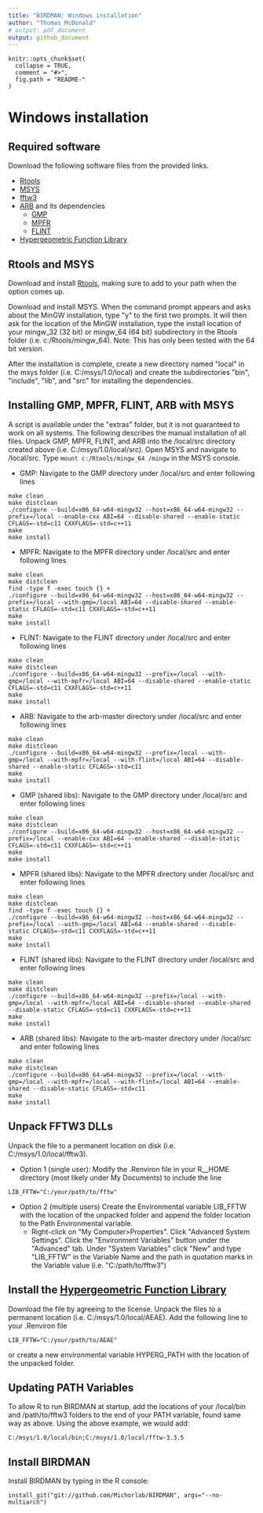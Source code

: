 ```yaml
---
title: "BIRDMAN: Windows installation"
author: "Thomas McDonald"
# output: pdf_document
output: github_document
---
```


<!-- README.md is generated from README.Rmd. Please edit that file -->

```{r, echo = FALSE}
knitr::opts_chunk$set(
  collapse = TRUE,
  comment = "#>",
  fig.path = "README-"
)
```


# Windows installation

## Required software
Download the following software files from the provided links.
* [Rtools](https://cran.r-project.org/bin/windows/Rtools/)
* [MSYS](http://www.mingw.org/wiki/MSYS)
* [fftw3](http://www.fftw.org/install/windows.html)
* [ARB](http://arblib.org/setup.html#download) and its dependencies
    + [GMP](http://www.gmplib.org)
    + [MPFR](http://www.mpfr.org)
    + [FLINT](http://www.flintlib.org)
* [Hypergeometric Function Library](http://cpc.cs.qub.ac.uk/summaries/AEAE_v1_0.html)

## Rtools and MSYS
Download and install [Rtools](https://cran.r-project.org/bin/windows/Rtools/), making sure to add to your path when the option comes up.

Download and install MSYS. When the command prompt appears and asks about the MinGW installation, type "y" to the first two prompts. It will then ask for the location of the MinGW installation, type the install location of your mingw_32 (32 bit) or mingw_64 (64 bit) subdirectory in the Rtools folder (i.e. c:/Rtools/mingw_64). Note: This has only been tested with the 64 bit version.

After the installation is complete, create a new directory named "local" in the msys folder (i.e. C:/msys/1.0/local) and create the subdirectories "bin", "include", "lib", and "src" for installing the dependencies.

## Installing GMP, MPFR, FLINT, ARB with MSYS
A script is available under the "extras" folder, but it is not guaranteed to work on all systems. The following describes the manual installation of all files.
Unpack GMP, MPFR, FLINT, and ARB into the /local/src directory created above (i.e. C:/msys/1.0/local/src). Open MSYS and navigate to /local/src. Type `mount c:/Rtools/mingw_64 /mingw` in the MSYS console.
* GMP: Navigate to the GMP directory under /local/src and enter following lines
~~~
make clean
make distclean
./configure --build=x86_64-w64-mingw32 --host=x86_64-w64-mingw32 --prefix=/local --enable-cxx ABI=64 --disable-shared --enable-static CFLAGS=-std=c11 CXXFLAGS=-std=c++11
make
make install
~~~
* MPFR: Navigate to the MPFR directory under /local/src and enter following lines
~~~
make clean
make distclean
find -type f -exec touch {} +
./configure --build=x86_64-w64-mingw32 --host=x86_64-w64-mingw32 --prefix=/local --with-gmp=/local ABI=64 --disable-shared --enable-static CFLAGS=-std=c11 CXXFLAGS=-std=c++11
make
make install
~~~
* FLINT: Navigate to the FLINT directory under /local/src and enter following lines
~~~
make clean
make distclean
./configure --build=x86_64-w64-mingw32 --prefix=/local --with-gmp=/local --with-mpfr=/local ABI=64 --disable-shared --enable-static CFLAGS=-std=c11 CXXFLAGS=-std=c++11
make
make install
~~~
* ARB: Navigate to the arb-master directory under /local/src and enter following lines
~~~
make clean
make distclean
./configure --build=x86_64-w64-mingw32 --prefix=/local --with-gmp=/local --with-mpfr=/local --with-flint=/local ABI=64 --disable-shared --enable-static CFLAGS=-std=c11
make
make install
~~~
* GMP (shared libs): Navigate to the GMP directory under /local/src and enter following lines
~~~
make clean
make distclean
./configure --build=x86_64-w64-mingw32 --host=x86_64-w64-mingw32 --prefix=/local --enable-cxx ABI=64 --enable-shared --disable-static CFLAGS=-std=c11 CXXFLAGS=-std=c++11
make
make install
~~~
* MPFR (shared libs): Navigate to the MPFR directory under /local/src and enter following lines
~~~
make clean
make distclean
find -type f -exec touch {} +
./configure --build=x86_64-w64-mingw32 --host=x86_64-w64-mingw32 --prefix=/local --with-gmp=/local ABI=64 --enable-shared --disable-static CFLAGS=-std=c11 CXXFLAGS=-std=c++11
make
make install
~~~
* FLINT (shared libs): Navigate to the FLINT directory under /local/src and enter following lines
~~~
make clean
make distclean
./configure --build=x86_64-w64-mingw32 --prefix=/local --with-gmp=/local --with-mpfr=/local ABI=64 --disable-shared --enable-shared --disable-static CFLAGS=-std=c11 CXXFLAGS=-std=c++11
make
make install
~~~
* ARB (shared libs): Navigate to the arb-master directory under /local/src and enter following lines
~~~
make clean
make distclean
./configure --build=x86_64-w64-mingw32 --prefix=/local --with-gmp=/local --with-mpfr=/local --with-flint=/local ABI=64 --enable-shared --disable-static CFLAGS=-std=c11
make
make install
~~~




## Unpack FFTW3 DLLs
Unpack the file to a permanent location on disk (i.e. C:/msys/1.0/local/fftw3).
* Option 1 (single user): Modify the .Renviron file in your R__HOME directory (most likely under My Documents) to include the line
~~~
LIB_FFTW="C:/your/path/to/fftw"
~~~
* Option 2 (multiple users) Create the Environmental variable LIB_FFTW with the location of the unpacked folder and append the folder location to the Path Environmental variable.
    + Right-click on "My Computer>Properties". Click "Advanced System Settings". Click the "Environment Variables" button under the "Advanced" tab. Under "System Variables" click "New" and type "LIB_FFTW" in the Variable Name and the path in quotation marks in the Variable value (i.e. "C:/path/to/fftw3")

## Install the [Hypergeometric Function Library](http://cpc.cs.qub.ac.uk/summaries/AEAE_v1_0.html)
Download the file by agreeing to the license. Unpack the files to a permanent location (i.e. C:/msys/1.0/local/AEAE). Add the following line to your .Renviron file
~~~
LIB_FFTW="C:/your/path/to/AEAE"
~~~
or create a new environmental variable HYPERG_PATH with the location of the unpacked folder.


## Updating PATH Variables
To allow R to run BIRDMAN at startup, add the locations of your /local/bin and /path/to/fftw3 folders to the end of your PATH variable, found same way as above. Using the above example, we would add:
~~~
C:/msys/1.0/local/bin;C:/msys/1.0/local/fftw-3.3.5
~~~

## Install BIRDMAN
Install BIRDMAN by typing in the R console:
~~~
install_git("git://github.com/Michorlab/BIRDMAN", args="--no-multiarch")
~~~
